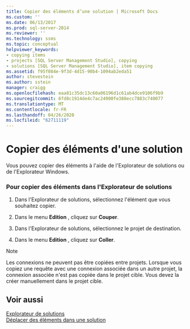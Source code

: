 ```yaml
---
title: Copier des éléments d’une solution | Microsoft Docs
ms.custom: ''
ms.date: 06/13/2017
ms.prod: sql-server-2014
ms.reviewer: ''
ms.technology: ssms
ms.topic: conceptual
helpviewer_keywords:
- copying items
- projects [SQL Server Management Studio], copying
- solutions [SQL Server Management Studio], item copying
ms.assetid: f95f084e-9f3d-4d15-90b4-1094ab2eda51
author: stevestein
ms.author: sstein
manager: craigg
ms.openlocfilehash: eaa81c35dc13c60a06196d1c61ab4dce9106f9b9
ms.sourcegitcommit: 6fd8c1914de4c7ac24900fe388ecc7883c740077
ms.translationtype: MT
ms.contentlocale: fr-FR
ms.lasthandoff: 04/26/2020
ms.locfileid: "62711119"
---
```

# <a name="copy-items-in-a-solution"></a>Copier des éléments d'une solution
  Vous pouvez copier des éléments à l'aide de l'Explorateur de solutions ou de l'Explorateur Windows.  
  
### <a name="to-copy-items-within-solution-explorer"></a>Pour copier des éléments dans l'Explorateur de solutions  
  
1.  Dans l'Explorateur de solutions, sélectionnez l'élément que vous souhaitez copier.  
  
2.  Dans le menu **Edition** , cliquez sur **Couper**.  
  
3.  Dans l'Explorateur de solutions, sélectionnez le projet de destination.  
  
4.  Dans le menu **Edition** , cliquez sur **Coller**.  
  
> [!NOTE]  
>  Les connexions ne peuvent pas être copiées entre projets. Lorsque vous copiez une requête avec une connexion associée dans un autre projet, la connexion associée n'est pas copiée dans le projet cible. Vous devez la créer manuellement dans le projet cible.  
  
## <a name="see-also"></a>Voir aussi  
 [Explorateur de solutions](solution-explorer.md)   
 [Déplacer des éléments dans une solution](move-items-in-a-solution.md)  
  
  
